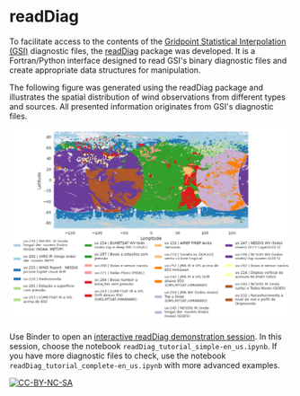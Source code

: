 # readDiag

To facilitate access to the contents of the [Gridpoint Statistical Interpolation (GSI)](https://dtcenter.org/community-code/gridpoint-statistical-interpolation-gsi) diagnostic files, the [readDiag](https://github.com/GAD-DIMNT-CPTEC/readDiag) package was developed. It is a Fortran/Python interface designed to read GSI's binary diagnostic files and create appropriate data structures for manipulation.

The following figure was generated using the readDiag package and illustrates the spatial distribution of wind observations from different types and sources. All presented information originates from GSI's diagnostic files.

![image](../imgs/uv_GSI_3_7.png)

Use Binder to open an [interactive readDiag demonstration session](https://mybinder.org/v2/gh/GAD-DIMNT-CPTEC/readDiag/HEAD). In this session, choose the notebook `readDiag_tutorial_simple-en_us.ipynb`. If you have more diagnostic files to check, use the notebook `readDiag_tutorial_complete-en_us.ipynb` with more advanced examples.

<a href="https://creativecommons.org/licenses/by-nc-sa/4.0/legalcode" target="_blank"><img src="https://mirrors.creativecommons.org/presskit/buttons/88x31/png/by-nc-sa.png" alt="CC-BY-NC-SA" width="100"/></a>
